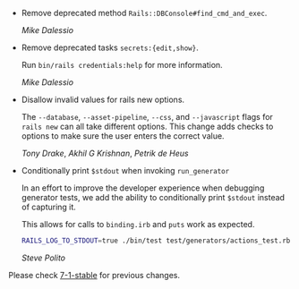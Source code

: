 *   Remove deprecated method `Rails::DBConsole#find_cmd_and_exec`.

    *Mike Dalessio*

*   Remove deprecated tasks `secrets:{edit,show}`.

    Run `bin/rails credentials:help` for more information.

    *Mike Dalessio*

*   Disallow invalid values for rails new options.

    The `--database`, `--asset-pipeline`, `--css`, and `--javascript` flags for
    `rails new` can all take different options. This change adds checks to
    options to make sure the user enters the correct value.

    *Tony Drake*, *Akhil G Krishnan*, *Petrik de Heus*

*   Conditionally print `$stdout` when invoking `run_generator`

    In an effort to improve the developer experience when debugging
    generator tests, we add the ability to conditionally print `$stdout`
    instead of capturing it.

    This allows for calls to `binding.irb` and `puts` work as expected.

    ```sh
    RAILS_LOG_TO_STDOUT=true ./bin/test test/generators/actions_test.rb
    ```

    *Steve Polito*

Please check [7-1-stable](https://github.com/rails/rails/blob/7-1-stable/railties/CHANGELOG.md) for previous changes.

